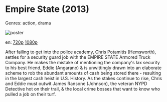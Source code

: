 # Empire State (2013)

Genres: action, drama

![poster](http://image.tmdb.org/t/p/w500/rlGhBE58cEAWU6hWh77MQlQ1DRo.jpg)

en:
  [720p](magnet:?xt=urn:btih:89ACACCCB819C0681A3CAC385AD085F11AEAD994&tr=udp://glotorrents.pw:6969/announce&tr=udp://tracker.opentrackr.org:1337/announce&tr=udp://torrent.gresille.org:80/announce&tr=udp://tracker.openbittorrent.com:80&tr=udp://tracker.coppersurfer.tk:6969&tr=udp://tracker.leechers-paradise.org:6969&tr=udp://p4p.arenabg.ch:1337&tr=udp://tracker.internetwarriors.net:1337)
  [1080p](magnet:?xt=urn:btih:66A1D4789DFD1106FC40423541EE722F60462A62&tr=udp://glotorrents.pw:6969/announce&tr=udp://tracker.opentrackr.org:1337/announce&tr=udp://torrent.gresille.org:80/announce&tr=udp://tracker.openbittorrent.com:80&tr=udp://tracker.coppersurfer.tk:6969&tr=udp://tracker.leechers-paradise.org:6969&tr=udp://p4p.arenabg.ch:1337&tr=udp://tracker.internetwarriors.net:1337)
  


After failing to get into the police academy, Chris Potamitis (Hemsworth), settles for a security guard job with the EMPIRE STATE Armored Truck Company. He makes the mistake of mentioning the company's lax security to his best friend, Eddie (Angarano) &amp; is unwittingly drawn into an elaborate scheme to rob the abundant amounts of cash being stored there - resulting in the largest cash heist in U.S. History. As the stakes continue to rise, Chris and Eddie must outwit James Ransone (Johnson), the veteran NYPD Detective hot on their trail, &amp; the local crime bosses that want to know who pulled a job on their turf.